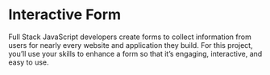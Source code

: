 # Interactive Form

Full Stack JavaScript developers create forms to collect information from users for nearly every website and application they build. For this project, you’ll use your skills to enhance a form so that it’s engaging, interactive, and easy to use.
